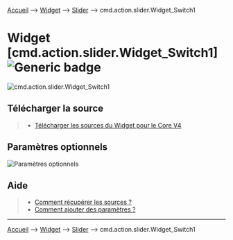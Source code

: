 
<a href="{{site.url}}/documentation">Accueil</a> --> <a href="{{site.url}}/documentation/{{site.widget}}">Widget</a> --> <a href="{{site.url}}/documentation/{{site.widget}}/fr_FR/action/slider">Slider</a> --> cmd.action.slider.Widget_Switch1

# Widget [cmd.action.slider.Widget_Switch1] ![Generic badge](https://img.shields.io/badge/Version-4.2%20%7C%204.3%20%7C%204.4-green.svg)




<img src="{{site.url}}/documentation/{{site.widget}}/{{site.img}}/dashboard/action.slider.switch1_light_visuel.png" alt="cmd.action.slider.Widget_Switch1" />

## Télécharger la source
> - [Télécharger les sources du Widget pour le Core V4]({{site.url_git}}/WIDGET_cmd.action.slider.Widget_Switch1)


## Paramètres optionnels

<img src="{{site.url}}/documentation/{{site.widget}}/{{site.img}}/dashboard/action.slider.switch1_light_param2.png" alt="Paramètres optionnels" />

## Aide
> - [Comment récupérer les sources ?]({{site.url}}/{{site.help}}/{{site.lang}}/download)
> - [Comment ajouter des paramètres ?]({{site.url}}/{{site.help}}/{{site.lang}}/download)

<hr />

<a href="{{site.url}}/documentation">Accueil</a> --> <a href="{{site.url}}/documentation/{{site.widget}}">Widget</a> --> <a href="{{site.url}}/documentation/{{site.widget}}/fr_FR/action/slider">Slider</a> --> cmd.action.slider.Widget_Switch1
